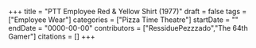 +++
title = "PTT Employee Red & Yellow Shirt (1977)"
draft = false
tags = ["Employee Wear"]
categories = ["Pizza Time Theatre"]
startDate = ""
endDate = "0000-00-00"
contributors = ["RessiduePezzzado","The 64th Gamer"]
citations = []
+++
